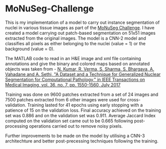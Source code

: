 # MoNuSeg-Challenge
This is my implementation of a model to carry out instance segmentation of nuclei in various tissue images as part of the [MoNuSeg Challenge](https://monuseg.grand-challenge.org/). I have created a model carrying out patch-based segmentation on 51x51 images extracted from the original images. The model is a CNN-2 model and classifies all pixels as either belonging to the nuclei (value = 1) or the background (value = 0).

The MATLAB code to read in an H&E image and xml file containing annotations and give the binary and colored maps based on annotated objects was taken from - 
[N. Kumar, R. Verma, S. Sharma, S. Bhargava, A. Vahadane and A. Sethi, "A Dataset and a Technique for Generalized Nuclear Segmentation for Computational Pathology," in IEEE Transactions on Medical Imaging, vol. 36, no. 7, pp. 1550-1560, July 2017](https://ieeexplore.ieee.org/document/7872382)

Training was done on 9600 patches extracted from a set of 24 images and 7500 patches extracted from 6 other images were used for cross-validation. Training lasted for 41 epochs using early stopping with a patience of 15 on the validation loss. Final accuracy achieved on the training set was 0.886 and on the validation set was 0.911. Average Jaccard Index computed on the validation set came out to be 0.665 following post-processing operations carried out to remove noisy pixels.

Further improvements to be made on the model by utilising a CNN-3 architechture and better post-precessing techniques following the training.
